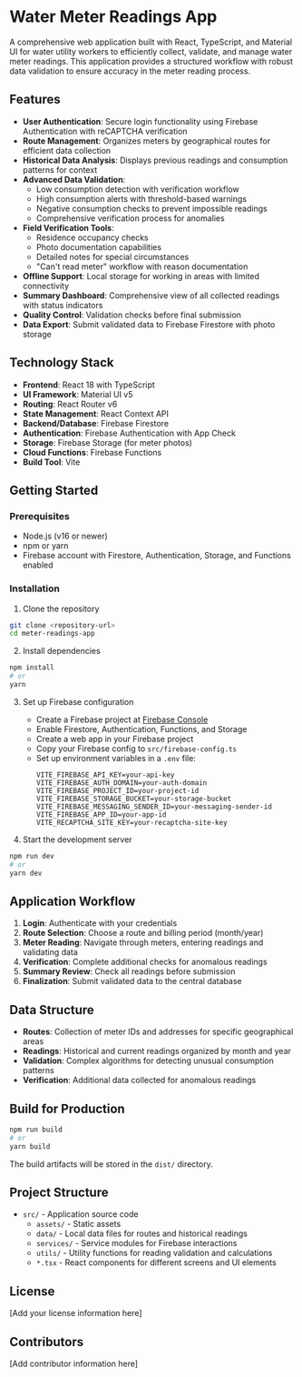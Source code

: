 # Water Meter Readings App

A comprehensive web application built with React, TypeScript, and Material UI for water utility workers to efficiently collect, validate, and manage water meter readings. This application provides a structured workflow with robust data validation to ensure accuracy in the meter reading process.

## Features

- **User Authentication**: Secure login functionality using Firebase Authentication with reCAPTCHA verification
- **Route Management**: Organizes meters by geographical routes for efficient data collection
- **Historical Data Analysis**: Displays previous readings and consumption patterns for context
- **Advanced Data Validation**:
  - Low consumption detection with verification workflow
  - High consumption alerts with threshold-based warnings
  - Negative consumption checks to prevent impossible readings
  - Comprehensive verification process for anomalies
- **Field Verification Tools**:
  - Residence occupancy checks
  - Photo documentation capabilities
  - Detailed notes for special circumstances
  - "Can't read meter" workflow with reason documentation
- **Offline Support**: Local storage for working in areas with limited connectivity
- **Summary Dashboard**: Comprehensive view of all collected readings with status indicators
- **Quality Control**: Validation checks before final submission
- **Data Export**: Submit validated data to Firebase Firestore with photo storage

## Technology Stack

- **Frontend**: React 18 with TypeScript
- **UI Framework**: Material UI v5
- **Routing**: React Router v6
- **State Management**: React Context API
- **Backend/Database**: Firebase Firestore
- **Authentication**: Firebase Authentication with App Check
- **Storage**: Firebase Storage (for meter photos)
- **Cloud Functions**: Firebase Functions
- **Build Tool**: Vite

## Getting Started

### Prerequisites

- Node.js (v16 or newer)
- npm or yarn
- Firebase account with Firestore, Authentication, Storage, and Functions enabled

### Installation

1. Clone the repository

```bash
git clone <repository-url>
cd meter-readings-app
```

2. Install dependencies

```bash
npm install
# or
yarn
```

3. Set up Firebase configuration

   - Create a Firebase project at [Firebase Console](https://console.firebase.google.com/)
   - Enable Firestore, Authentication, Functions, and Storage
   - Create a web app in your Firebase project
   - Copy your Firebase config to `src/firebase-config.ts`
   - Set up environment variables in a `.env` file:
     ```
     VITE_FIREBASE_API_KEY=your-api-key
     VITE_FIREBASE_AUTH_DOMAIN=your-auth-domain
     VITE_FIREBASE_PROJECT_ID=your-project-id
     VITE_FIREBASE_STORAGE_BUCKET=your-storage-bucket
     VITE_FIREBASE_MESSAGING_SENDER_ID=your-messaging-sender-id
     VITE_FIREBASE_APP_ID=your-app-id
     VITE_RECAPTCHA_SITE_KEY=your-recaptcha-site-key
     ```

4. Start the development server

```bash
npm run dev
# or
yarn dev
```

## Application Workflow

1. **Login**: Authenticate with your credentials
2. **Route Selection**: Choose a route and billing period (month/year)
3. **Meter Reading**: Navigate through meters, entering readings and validating data
4. **Verification**: Complete additional checks for anomalous readings
5. **Summary Review**: Check all readings before submission
6. **Finalization**: Submit validated data to the central database

## Data Structure

- **Routes**: Collection of meter IDs and addresses for specific geographical areas
- **Readings**: Historical and current readings organized by month and year
- **Validation**: Complex algorithms for detecting unusual consumption patterns
- **Verification**: Additional data collected for anomalous readings

## Build for Production

```bash
npm run build
# or
yarn build
```

The build artifacts will be stored in the `dist/` directory.

## Project Structure

- `src/` - Application source code
  - `assets/` - Static assets
  - `data/` - Local data files for routes and historical readings
  - `services/` - Service modules for Firebase interactions
  - `utils/` - Utility functions for reading validation and calculations
  - `*.tsx` - React components for different screens and UI elements

## License

[Add your license information here]

## Contributors

[Add contributor information here]
